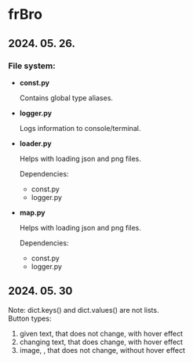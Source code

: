 # frBro
## 2024. 05. 26.
<h3>
    File system:
</h3>
<ul>
    <li>
        <p>
            <b>
                const.py
            </b>
        </p>
        <p>
            Contains global type aliases.
        </p>
    </li>
    <li>
        <p>
            <b>
                logger.py
            </b>
        </p>
        <p>
            Logs information to console/terminal.
        </p>
    </li>
    <li>
        <p>
            <b>
                loader.py
            </b>
        </p>
        <p>
            Helps with loading json and png files.
        </p>
        <p>
            Dependencies:
        </p>
        <ul>
            <li>
                const.py
            </li>
            <li>
                logger.py
            </li>
        </ul>
    </li>
    <li>
        <p>
            <b>
                map.py
            </b>
        </p>
        <p>
            Helps with loading json and png files.
        </p>
        <p>
            Dependencies:
        </p>
        <ul>
            <li>
                const.py
            </li>
            <li>
                logger.py
            </li>
        </ul>
    </li>
</ul>

## 2024. 05. 30
Note: dict.keys() and dict.values() are not lists.  
Button types:  
1. given    text, that does not change, with    hover effect
2. changing text, that does     change, with    hover effect
3. image,       , that does not change, without hover effect
